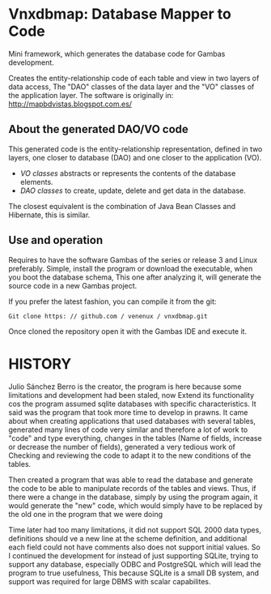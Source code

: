 Vnxdbmap: Database Mapper to Code
===============================================

Mini framework, which generates the database code for Gambas development.

Creates the entity-relationship code of each table and view in two layers of data access,
The "DAO" classes of the data layer and the "VO" classes of the application layer.
The software is originally in: http://mapbdvistas.blogspot.com.es/

About the generated DAO/VO code
---------------------------------

This generated code is the entity-relationship representation, defined in two layers,
one closer to database (DAO) and one closer to the application (VO).

* *VO classes* abstracts or represents the contents of the database elements.
* *DAO classes* to create, update, delete and get data in the database.

The closest equivalent is the combination of Java Bean Classes and Hibernate, this is similar.

Use and operation
--------------------

Requires to have the software Gambas of the series or release 3 and Linux preferably.
Simple, install the program or download the executable, when you boot the database schema,
This one after analyzing it, will generate the source code in a new Gambas project.

If you prefer the latest fashion, you can compile it from the git:

`Git clone https: // github.com / venenux / vnxdbmap.git`

Once cloned the repository open it with the Gambas IDE and execute it.

HISTORY
=======

Julio Sánchez Berro is the creator, the program is here because some limitations 
and development had been staled, now Extend its functionality cos the 
program assumed sqlite databases with specific characteristics.
It said was the program that took more time to develop in prawns. It came about when creating 
applications that used databases with several tables, generated many lines of code very similar 
and therefore a lot of work to "code" and type everything, changes in the tables
(Name of fields, increase or decrease the number of fields), generated a very tedious work of
Checking and reviewing the code to adapt it to the new conditions of the tables.

Then created a program that was able to read the database and generate the code to be 
able to manipulate records of the tables and views. Thus, if there were a change in the database, 
simply by using the program again, it would generate the "new" code, which would 
simply have to be replaced by the old one in the program that we were doing

Time later had too many limitations, it did not support SQL 2000 data types, definitions
should ve a new line at the scheme definition, and additional each field could not have comments 
also does not support initial values.
So I continued the development for instead of just supporting SQLite, trying to support any
database, especially ODBC and PostgreSQL which will lead the program to true usefulness,
This because SQLite is a small DB system, and support was required for large DBMS with scalar capabilites.
